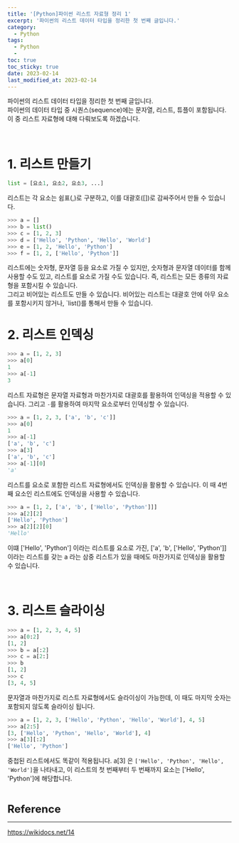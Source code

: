 ```yaml
---
title: '[Python]파이썬 리스트 자료형 정리 1'
excerpt: '파이썬의 리스트 데이터 타입을 정리한 첫 번째 글입니다.'
category:
  - Python
tags:
  - Python
  - 
toc: true
toc_sticky: true
date: 2023-02-14
last_modified_at: 2023-02-14
---
```



파이썬의 리스트 데이터 타입을 정리한 첫 번째 글입니다.  
파이썬의 데이터 타입 중 시퀀스(sequence)에는 문자열, 리스트, 튜플이 포함됩니다. 이 중 리스트 자료형에 대해 다뤄보도록 하겠습니다.

<br>

# 1. 리스트 만들기

```python
list = [요소1, 요소2, 요소3, ...]
```

리스트는 각 요소는 쉼표(,)로 구분하고, 이를 대괄호([])로 감싸주어서 만들 수 있습니다.

```python
>>> a = []
>>> b = list()
>>> c = [1, 2, 3]
>>> d = ['Hello', 'Python', 'Hello', 'World']
>>> e = [1, 2, 'Hello', 'Python']
>>> f = [1, 2, ['Hello', 'Python']]
```

리스트에는 숫자형, 문자열 등을 요소로 가질 수 있지만, 숫자형과 문자열 데이터를 함께 사용할 수도 있고, 리스트를 요소로 가질 수도 있습니다. 즉, 리스트는 모든 종류의 자료형을 포함시킬 수 있습니다.  
그리고 비어있는 리스트도 만들 수 있습니다. 비어있는 리스트는 대괄호 안에 아무 요소를 포함시키지 않거나, `list()를 통해서 만들 수 있습니다.

# 2. 리스트 인덱싱
```python
>>> a = [1, 2, 3]
>>> a[0]
1
>>> a[-1]
3
```
리스트 자료형은 문자열 자료형과 마찬가지로 대괄호를 활용하여 인덱싱을 적용할 수 있습니다. 그리고 `-`를 활용하여 마지막 요소로부터 인덱싱할 수 있습니다. 
```python
>>> a = [1, 2, 3, ['a', 'b', 'c']]
>>> a[0]
1
>>> a[-1]
['a', 'b', 'c']
>>> a[3]
['a', 'b', 'c']
>>> a[-1][0]
'a'
```
리스트를 요소로 포함한 리스트 자료형에서도 인덱싱을 활용할 수 있습니다. 이 때 4번째 요소인 리스트에도 인덱싱을 사용할 수 있습니다.

```python
>>> a = [1, 2, ['a', 'b', ['Hello', 'Python']]]
>>> a[2][2]
['Hello', 'Python']
>>> a[2][2][0]
'Hello'
```
이떄 ['Hello', 'Python'] 이라는 리스트를 요소로 가진, ['a', 'b', ['Hello', 'Python']]이라는 리스트를 갖는 a 라는 삼중 리스트가 있을 때에도 마찬가지로 인덱싱을 활용할 수 있습니다.

<br>

# 3. 리스트 슬라이싱
```python
>>> a = [1, 2, 3, 4, 5]
>>> a[0:2]
[1, 2]
>>> b = a[:2]
>>> c = a[2:]
>>> b
[1, 2]
>>> c
[3, 4, 5]
```

문자열과 마찬가지로 리스트 자료형에서도 슬라이싱이 가능한데, 이 때도 마지막 숫자는 포함되지 않도록 슬라이싱 됩니다.

```python
>>> a = [1, 2, 3, ['Hello', 'Python', 'Hello', 'World'], 4, 5]
>>> a[2:5]
[3, ['Hello', 'Python', 'Hello', 'World'], 4]
>>> a[3][:2]
['Hello', 'Python']
```
중첩된 리스트에서도 똑같이 적용됩니다. a[3] 은 `['Hello', 'Python', 'Hello', 'World']`을 나타내고, 이 리스트의 첫 번째부터 두 번째까지 요소는 ['Hello', 'Python']에 해당합니다.

<br>

<span style='font-size:18pt'>**Reference**</span> 

------------

<https://wikidocs.net/14>